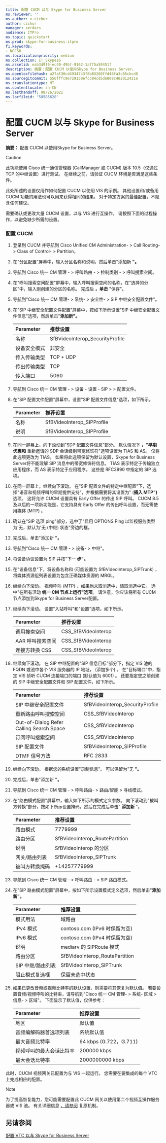 ```yaml
---
title: 配置 CUCM 以与 Skype for Business Server
ms.reviewer: ''
ms.author: v-cichur
author: cichur
manager: serdars
audience: ITPro
ms.topic: quickstart
ms.prod: skype-for-business-itpro
f1.keywords:
- NOCSH
ms.localizationpriority: medium
ms.collection: IT_Skype16
ms.assetid: eab3d9f6-ec40-49bf-9162-1a7f5a59451f
description: 摘要：配置 CUCM 以使用Skype for Business Server。
ms.openlocfilehash: a27af30cd4934743f8b83260ffd46fa3c65cbcd8
ms.sourcegitcommit: 556fffc96729150efcc04cd5d6069c402012421e
ms.translationtype: MT
ms.contentlocale: zh-CN
ms.lasthandoff: 08/26/2021
ms.locfileid: "58585628"
---
```

# <a name="configure-cucm-for-interoperation-with-skype-for-business-server"></a>配置 CUCM 以与 Skype for Business Server
 
**摘要：** 配置 CUCM 以使用Skype for Business Server。
  
> [!CAUTION]
> 此功能使用 Cisco 统一通信管理器 (CallManager 或 CUCM) 版本 10.5（仅通过 TCP 的中继设置）进行测试。 在继续之前，请验证 CUCM 环境是否满足这些条件。 
  
此处所述的设置仅用作如何配置 CUCM 以使用 VIS 的示例。 其他设置和/或备用 CUCM 功能的用法也可以用来获得相同的结果。 对于特定方案的最佳配置，不隐含任何建议。
  
需要确认或更改大量 CUCM 设置，以与 VIS 进行互操作。 请按照下面的过程操作，以避免缺少所需的设置。
  
### <a name="configure-the-cucm"></a>配置 CUCM

1. 登录到 CUCM 并导航到 Cisco Unified CM Administration- \> Call Routing- \> Class of Control- \> Partition。
    
2. 在"分区配置"屏幕中，输入分区名称和说明，然后单击"添加新 **"。**
    
3. 导航到 Cisco 统一 CM 管理 - \> 呼叫路由 - \> 控制类别 - \> 呼叫搜索空间。
    
4. 在"呼叫搜索空间配置"屏幕中，输入呼叫搜索空间的名称，在"选择的分区"中，输入刚创建的分区的名称。 完成后 **，单击** "保存"。
    
5. 导航到"Cisco 统一 CM 管理- \> 系统- \> 安全性- \> SIP 中继安全配置文件"。
    
6. 在"SIP 中继安全配置文件配置"屏幕中，按如下所示设置"SIP 中继安全配置文件信息"选项，然后单击"**添加新"。**
    
   |**Parameter**|**推荐设置**|
   |:-----|:-----|
   |名称  <br/> |SfBVideoInterop_SecurityProfile  <br/> |
   |设备安全模式  <br/> |非安全  <br/> |
   |传入传输类型  <br/> |TCP + UDP  <br/> |
   |传出传输类型  <br/> |TCP  <br/> |
   |传入端口  <br/> |5060  <br/> |
   
7. 导航到 Cisco 统一 CM 管理 - \> 设备 - 设置 - SIP \> \> 配置文件。
    
8. 在"SIP 配置文件配置"屏幕中，设置"SIP 配置文件信息"选项，如下所示。 
    
   |**Parameter**|**推荐设置**|
   |:-----|:-----|
   |名称  <br/> |SfBVideoInterop_SIPProfile  <br/> |
   |说明  <br/> |SfBVideoInterop_SIPProfile  <br/> |
   
9. 在同一屏幕上，向下滚动到"SDP 配置文件信息"部分。 默认情况下 **，"早期优惠和** 重新邀请的 SDP 会话级别带宽修饰符"选项设置为 TIAS 和 AS。 仅将此选项更改为 TIAS。 如果将此选项保留为默认设置，Skype for Business Server将不能理解 SIP 消息中的带宽修饰符信息。 TIAS 表示特定于传输独立应用程序，而 AS 表示特定于应用程序。 这些是 RFC3890 中指定的 SIP 选项。
    
10. 在同一屏幕上，继续向下滚动。 在"SIP 配置文件的特定中继配置"下，选择"语音和视频呼叫的早期提供支持"，并根据需要将其设置为" (**插入 MTP")** 选项。 这将允许 CUCM 设置具有 Early Offer 的传出 SIP 呼叫。 CUCM 8.5 及以后的一项新功能是，它支持具有 Early Offer 的传出呼叫设置，而无需使用媒体 (MTP) 。
    
11. 确认在"SIP 选项 ping"部分，选中了"启用 OPTIONS Ping 以监视服务类型为'无，默认为'无 (中继) 状态"旁边的框。
    
12. 完成后，单击"添加新 **"。**
    
13. 导航到"Cisco 统一 CM 管理 - \> 设备- \> 中继"。 
    
14. 将设备协议设置为 SIP 并按"下一 **步"。**
    
15. 在"设备信息"下，将设备名称和 (可能设置为 SfBVideoInterop_SIPTrunk) ，将媒体资源组列表设置为包含正确媒体资源的 MRGL。 
    
16. 继续向下滚动。 视频呼叫 (MTP) ，如果尚未取消选中，请取消选中它。 选中"在所有活动 **统一 CM 节点上运行"选项**。 请注意，你应该将所有 CUCM 节点添加到Skype for Business Server配置。
    
17. 继续向下滚动。 设置"入站呼叫"和"设置"选项，如下所示。
    
    |**Parameter**|**推荐设置**|
    |:-----|:-----|
    |调用搜索空间  <br/> |CSS_SfBVideoInterop  <br/> |
    |AAR 呼叫搜索空间  <br/> |CSS_SfBVideoInterop  <br/> |
    |连接方转换 CSS  <br/> |CSS_SfBVideoInterop  <br/> |
   
18. 继续向下滚动。 在 SIP 中继配置的"SIP 信息目标"部分下，指定 VIS 池的 FQDN 或池中各个 VIS 服务器的 IP 地址， (添加多个) 。 在"目标端口"中，指定 VIS 侦听 CUCM 连接端口的端口 (默认值为 6001) 。 还要指定您之前创建的 SIP 中继安全配置文件和 SIP 配置文件，如下所示。
    
    |**Parameter**|**推荐设置**|
    |:-----|:-----|
    |SIP 中继安全配置文件  <br/> |SfBVideoInterop_SecurityProfile  <br/> |
    |重新路由呼叫搜索空间  <br/> |CSS_SfBVideoInterop  <br/> |
    |Out-of-Dialog Refer Calling Search Space  <br/> |CSS_SfBVideoInterop  <br/> |
    |订阅呼叫搜索空间  <br/> |CSS_SfBVideoInterop  <br/> |
    |SIP 配置文件  <br/> |SfBVideoInterop_SIPProfile  <br/> |
    |DTMF 信号方法  <br/> |RFC 2833  <br/> |
   
19.  继续向下滚动。 根据您的系统设置"录制信息"。 可以保留为"无 **"。** 
    
20. 完成后，单击"添加新 **"。**
    
21. 导航到 Cisco 统一 CM 管理 - \> 呼叫路由- \> 路由/智能 \> 寻线模式。
    
22. 在"路由模式配置"屏幕中，输入如下所示的模式定义参数。 向下滚动到"被叫方转换"部分，按如下所示设置掩码，然后在完成后单击" **添加新** "。
    
    |**Parameter**|**推荐设置**|
    |:-----|:-----|
    |路由模式  <br/> |7779999  <br/> |
    |路由分区  <br/> |SfBVideoInterop_RoutePartition  <br/> |
    |说明  <br/> |SfBVideoInterop 的分区  <br/> |
    |网关/路由列表  <br/> |SfBVideoInterop_SIPTrunk  <br/> |
    |被叫方转换掩码  <br/> |+14257779999  <br/> |
   
23. 导航到 Cisco 统一 CM 管理 - \> 呼叫路由 - \> SIP 路由模式。
    
24. 在"SIP 路由模式配置"屏幕中，按如下所示设置模式定义选项，然后单击"**添加新"。**
    
    |**Parameter**|**推荐设置**|
    |:-----|:-----|
    | 模式用法 <br/> |域路由  <br/> |
    |IPv4 模式  <br/> |contoso.com (IPv6 时保留为空)   <br/> |
    |IPv6 模式  <br/> |contoso.com (IPv4 时保留为空)   <br/> |
    |说明  <br/> |mediarv 的 SIPRoute 模式  <br/> |
    |路由分区  <br/> |SfBVideoInterop_RoutePartition  <br/> |
    |SIP 中继/路由列表  <br/> |SfBVideoInterop_SIPTrunk  <br/> |
    |阻止模式复选框  <br/> |保留未选中状态  <br/> |
   
25. 如果已更改音频或视频比特率的默认设置，则需要将其恢复为默认值。 若要设置音频/视频呼叫的比特率，请导航到"Cisco 统一 CM 管理- \> 系统- 区域 \> 信息- \> 区域"。 下面显示了默认值，仅供参考：
    
    |**Parameter**|**推荐设置**|
    |:-----|:-----|
    |地区  <br/> |默认值  <br/> |
    |音频编解码器首选项列表  <br/> |系统默认值  <br/> |
    |最大音频比特率  <br/> |64 kbps (G.722，G.711)   <br/> |
    |视频呼叫的最大会话比特率  <br/> |200000 kbps  <br/> |
    |最大会话比特率  <br/> |2000000000 kbps  <br/> |
   
此时，CUCM 视频网关已配置为与 VIS 一起运行。 您需要在要集成的每个 VTC 上完成相应的配置。
> [!NOTE]
> 为了提高恢复能力，您可能需要配置此 CUCM 网关以使用第二个视频互操作服务器或 VIS 池。 有关详细信息 [，请参阅](../../plan-your-deployment/video-interop-server.md#resiliency) 复原机制。
  
## <a name="see-also"></a>另请参阅

[配置 VTC 以与 Skype for Business Server](configure-a-vtc-for-interoperation.md)
